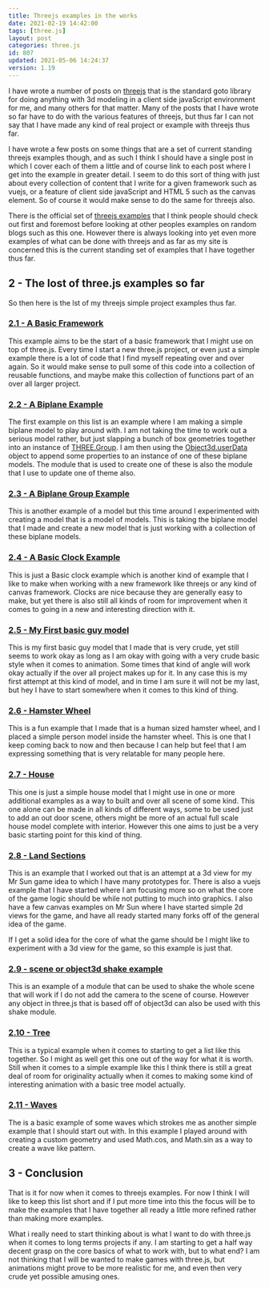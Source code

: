```yaml
---
title: Threejs examples in the works
date: 2021-02-19 14:42:00
tags: [three.js]
layout: post
categories: three.js
id: 807
updated: 2021-05-06 14:24:37
version: 1.19
---
```


I have wrote a number of posts on [threejs](https://threejs.org/) that is the standard goto library for doing anything with 3d modeling in a client side javaScript environment for me, and many others for that matter. Many of the posts that I have wrote so far have to do with the various features of threejs, but thus far I can not say that I have made any kind of real project or example with threejs thus far.

I have wrote a few posts on some things that are a set of current standing threejs examples though, and as such I think I should have a single post in which I cover each of them a little and of course link to each post where I get into the example in greater detail. I seem to do this sort of thing with just about every collection of content that I write for a given framework such as vuejs, or a feature of client side javaScript and HTML 5 such as the canvas element. So of course it would make sense to do the same for threejs also.

There is the official set of [threejs examples](https://threejs.org/examples/) that I think people should check out first and foremost before looking at other peoples examples on random blogs such as this one. However there is always looking into yet even more examples of what can be done with threejs and as far as my site is concerned this is the current standing set of examples that I have together thus far.

<!-- more -->

## 2 - The lost of three.js examples so far

So then here is the lst of my threejs simple project examples thus far.

### [ 2.1 - A Basic Framework](/2021/04/20/threejs-examples-basic-framework/)

This example aims to be the start of a basic framework that I might use on top of three.js. Every time I start a new three.js project, or even just a simple example there is a lot of code that I find myself repeating over and over again. So it would make sense to pull some of this code into a collection of reusable functions, and maybe make this collection of functions part of an over all larger project.

### [ 2.2 - A Biplane Example](/2021/02/17/threejs-examples-biplane/)

The first example on this list is an example where I am making a simple biplane model to play around with. I am not taking the time to work out a serious model rather, but just slapping a bunch of box geometries together into an instance of [THREE.Group](/2018/05/16/threejs-grouping-mesh-objects/). I am then using the [Object3d.userData](/2021/02/16/threejs-userdata/) object to append some properties to an instance of one of these biplane models. The module that is used to create one of these is also the module that I use to update one of theme also.

### [ 2.3 - A Biplane Group Example](/2021/02/18/threejs-examples-biplane-group/)

This is another example of a model but this time around I experimented with creating a model that is a model of models. This is taking the biplane model that I made and create a new model that is just working with a collection of these biplane models.

### [ 2.4 - A Basic Clock Example](/2019/12/16/threejs-examples-clock-basic/)

This is just a Basic clock example which is another kind of example that I like to make when working with a new framework like threejs or any kind of canvas framework. Clocks are nice because they are generally easy to make, but yet there is also still all kinds of room for improvement when it comes to going in a new and interesting direction with it.

### [ 2.5 - My First basic guy model](/2021/04/29/threejs-examples-guy-one/)

This is my first basic guy model that I made that is very crude, yet still seems to work okay as long as I am okay with going with a very crude basic style when it comes to animation. Some times that kind of angle will work okay actually if the over all project makes up for it. In any case this is my first attempt at this kind of model, and in time I am sure it will not be my last, but hey I have to start somewhere when it comes to this kind of thing.

### [ 2.6 - Hamster Wheel](/2021/04/19/threejs-examples-hamster-wheel/) 

This is a fun example that I made that is a human sized hamster wheel, and I placed a simple person model inside the hamster wheel. This is one that I keep coming back to now and then because I can help but feel that I am expressing something that is very relatable for many people here.

### [ 2.7 - House](/2021/04/23/threejs-examples-house/) 

This one is just a simple house model that I might use in one or more additional examples as a way to built and over all scene of some kind. This one alone can be made in all kinds of different ways, some to be used just to add an out door scene, others might be more of an actual full scale house model complete with interior. However this one aims to just be a very basic starting point for this kind of thing.

### [ 2.8 - Land Sections](/2021/02/15/threejs-examples-land-sections/) 

This is an example that I worked out that is an attempt at a 3d view for my Mr Sun game idea to which I have many prototypes for. There is also a vuejs example that I have started where I am focusing more so on what the core of the game logic should be while not putting to much into graphics. I also have a few canvas examples on Mr Sun where I have started simple 2d views for the game, and have all ready started many forks off of the general idea of the game.

If I get a solid idea for the core of what the game should be I might like to experiment with a 3d view for the game, so this example is just that.

### [ 2.9 - scene or object3d shake example](/2021/05/06/threejs-examples-scene-shake/)

This is an example of a module that can be used to shake the whole scene that will work if I do not add the camera to the scene of course. However any object in three.js that is based off of object3d can also be used with this shake module.

### [ 2.10 - Tree](/2019/07/30/threejs-examples-tree/)

This is a typical example when it comes to starting to get a list like this together. So I might as well get this one out of the way for what it is worth. Still when it comes to a simple example like this I think there is still a great deal of room for originality actually when it comes to making some kind of interesting animation with a basic tree model actually.

### [ 2.11 - Waves](/2018/11/14/threejs-examples-waves/) 

The is a basic example of some waves which strokes me as another simple example that I should start out with. In this example I played around with creating a custom geometry and used Math.cos, and Math.sin as a way to create a wave like pattern.

## 3 - Conclusion

That is it for now when it comes to threejs examples. For now I think I will like to keep this list short and if I put more time into this the focus will be to make the examples that I have together all ready a little more refined rather than making more examples.

What i really need to start thinking about is what I want to do with three.js when it comes to long terms projects if any. I am starting to get a half way decent grasp on the core basics of what to work with, but to what end? I am not thinking that I will be wanted to make games with three.js, but animations might prove to be more realistic for me, and even then very crude yet possible amusing ones.